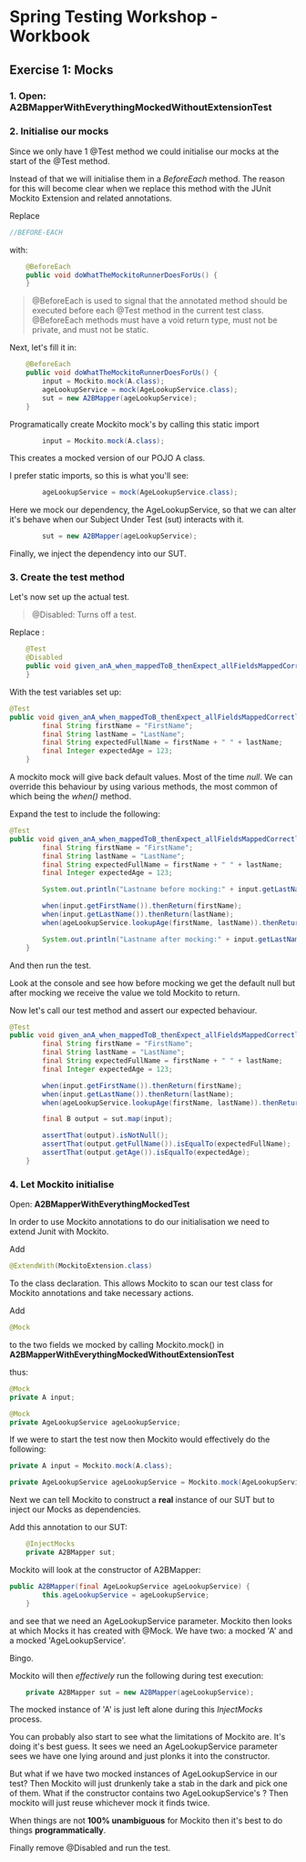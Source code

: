 # Spring Testing Workshop - Workbook


## Exercise 1: Mocks

### 1. Open: A2BMapperWithEverythingMockedWithoutExtensionTest


### 2. Initialise our mocks

Since we only have 1 @Test method we could initialise our mocks at the start of the @Test method.

Instead of that we will initialise them in a _BeforeEach_ method.
The reason for this will become clear when we replace this method with the JUnit Mockito Extension
and related annotations.

Replace
  
```java
//BEFORE-EACH
```
  
with: 
```java
    @BeforeEach
    public void doWhatTheMockitoRunnerDoesForUs() {
    }
```

>@BeforeEach is used to signal that the annotated method should be executed before each @Test method in the current test class.
> @BeforeEach methods must have a void return type, must not be private, and must not be static. 

Next, let's fill it in:

```java
    @BeforeEach
    public void doWhatTheMockitoRunnerDoesForUs() {
        input = Mockito.mock(A.class);
        ageLookupService = mock(AgeLookupService.class);
        sut = new A2BMapper(ageLookupService);
    }
```

Programatically create Mockito mock's by calling this static import
```java
        input = Mockito.mock(A.class);
```
This creates a mocked version of our POJO A class.

I prefer static imports, so this is what you'll see:
```java
        ageLookupService = mock(AgeLookupService.class);
```
Here we mock our dependency, the AgeLookupService, so that we can alter it's behave when our Subject Under Test (sut) interacts with it.

```java
        sut = new A2BMapper(ageLookupService);
```
Finally, we inject the dependency into our SUT.

### 3. Create the test method 

Let's now set up the actual test.

> @Disabled: Turns off a test.

Replace :
```java
    @Test
    @Disabled
    public void given_anA_when_mappedToB_thenExpect_allFieldsMappedCorrectly() {
    }
```

With the test variables set up:
```java
@Test
public void given_anA_when_mappedToB_thenExpect_allFieldsMappedCorrectly() {
        final String firstName = "FirstName";
        final String lastName = "LastName";
        final String expectedFullName = firstName + " " + lastName;
        final Integer expectedAge = 123;
    }
```

A mockito mock will give back default values. Most of the time _null_.
We can override this behaviour by using various methods, the most common of which being
the _when()_ method.

Expand the test to include the following:
```java
@Test
public void given_anA_when_mappedToB_thenExpect_allFieldsMappedCorrectly() {
        final String firstName = "FirstName";
        final String lastName = "LastName";
        final String expectedFullName = firstName + " " + lastName;
        final Integer expectedAge = 123;

        System.out.println("Lastname before mocking:" + input.getLastName());

        when(input.getFirstName()).thenReturn(firstName);
        when(input.getLastName()).thenReturn(lastName);
        when(ageLookupService.lookupAge(firstName, lastName)).thenReturn(expectedAge);

        System.out.println("Lastname after mocking:" + input.getLastName());
    }
```
And then run the test.

Look at the console and see how before mocking we get the default null but after mocking
we receive the value we told Mockito to return.

Now let's call our test method and assert our expected behaviour.

```java
@Test
public void given_anA_when_mappedToB_thenExpect_allFieldsMappedCorrectly() {
        final String firstName = "FirstName";
        final String lastName = "LastName";
        final String expectedFullName = firstName + " " + lastName;
        final Integer expectedAge = 123;

        when(input.getFirstName()).thenReturn(firstName);
        when(input.getLastName()).thenReturn(lastName);
        when(ageLookupService.lookupAge(firstName, lastName)).thenReturn(expectedAge);

        final B output = sut.map(input);

        assertThat(output).isNotNull();
        assertThat(output.getFullName()).isEqualTo(expectedFullName);
        assertThat(output.getAge()).isEqualTo(expectedAge);
    }
```

### 4. Let Mockito initialise

Open: **A2BMapperWithEverythingMockedTest**

In order to use Mockito annotations to do our initialisation we need to extend Junit with Mockito.

Add
```java
@ExtendWith(MockitoExtension.class)
``` 
To the class declaration. This allows Mockito to scan our test class for Mockito annotations and take necessary actions.

Add
```java
@Mock
``` 
to the two fields we mocked by calling Mockito.mock() in **A2BMapperWithEverythingMockedWithoutExtensionTest**

thus:
```java
@Mock
private A input;

@Mock
private AgeLookupService ageLookupService;
```

If we were to start the test now then Mockito would effectively do the following:
```java
private A input = Mockito.mock(A.class);

private AgeLookupService ageLookupService = Mockito.mock(AgeLookupService.class );
```

Next we can tell Mockito to construct a **real** instance of our SUT but to inject our Mocks as dependencies.

Add this annotation to our SUT:
```java
    @InjectMocks
    private A2BMapper sut;
```

Mockito will look at the constructor of A2BMapper:
```java
public A2BMapper(final AgeLookupService ageLookupService) {
        this.ageLookupService = ageLookupService;
    }
```
and see that we need an AgeLookupService parameter. 
Mockito then looks at which Mocks it has created with @Mock.
We have two: a mocked 'A' and a mocked 'AgeLookupService'.

Bingo.

Mockito will then _effectively_ run the following during test execution:
```java
    private A2BMapper sut = new A2BMapper(ageLookupService);
```

The mocked instance of 'A' is just left alone during this _InjectMocks_ process.

You can probably also start to see what the limitations of Mockito are. It's doing it's best
guess. It sees we need an AgeLookupService parameter sees we have one lying around and just plonks it into the constructor.

But what if we have two mocked instances of AgeLookupService in our test? Then Mockito will just
drunkenly take a stab in the dark and pick one of them. What if the constructor contains two AgeLookupService's ? Then mockito will just reuse whichever mock it finds twice.

When things are not **100% unambiguous** for Mockito then it's best to do things **programmatically**.


Finally remove @Disabled and run the test.